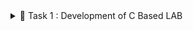 
<details>
  <summary>📜 Task 1 : Development of C Based LAB </summary>
 ![image alt](https://github.com/mvaishnav-Sahyadri-ECE/samsung-riscv/blob/d8ee2c414306e2a1238d6900bb6ba4d8207baf7e/Task%201/C%20Code%20compiled%20on%20gcc%20Compiler.png)
